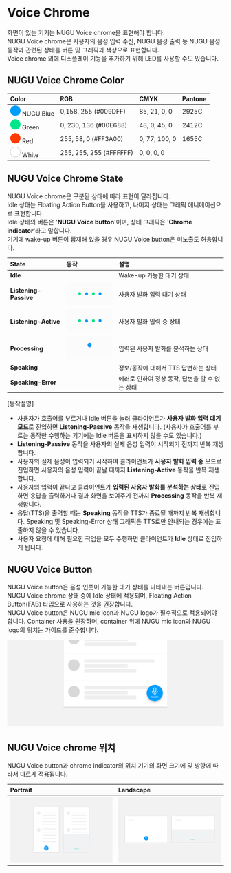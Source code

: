 # Voice Chrome

화면이 있는 기기는 NUGU Voice chrome을 표현해야 합니다.  
NUGU Voice chrome은 사용자의 음성 입력 수신, NUGU 음성 출력 등 NUGU 음성 동작과 관련된 상태를 버튼 및 그래픽과 색상으로 표현합니다.  
Voice chrome 외에 디스플레이 기능을 추가하기 위해 LED를 사용할 수도 있습니다.

## **NUGU Voice Chrome Color**

| Color | RGB | CMYK | Pantone |
| :--- | :--- | :--- | :--- |
| ![](../.gitbook/assets/color_nugublue.png) NUGU Blue | 0,158, 255 \(\#009DFF\) | 85, 21, 0, 0 | 2925C |
| ![](../.gitbook/assets/color_green.png) Green | 0, 230, 136 \(\#00E688\) | 48, 0, 45, 0 | 2412C |
| ![](../.gitbook/assets/color_red.png) Red | 255, 58, 0 \(\#FF3A00\) | 0, 77, 100, 0 | 1655C |
| ![](../.gitbook/assets/color_white.png) White | 255, 255, 255 \(\#FFFFFF\) | 0, 0, 0, 0 |  |

## **NUGU Voice Chrome State**

NUGU Voice chrome은 구분된 상태에 따라 표현이 달라집니다.  
Idle 상태는 Floating Action Button을 사용하고, 나머지 상태는 그래픽 애니메이션으로 표현합니다.  
Idle 상태의 버튼은 '**NUGU Voice button**'이며, 상태 그래픽은 '**Chrome indicator**'라고 말합니다.  
기기에 wake-up 버튼이 탑재해 있을 경우 NUGU Voice button은 미노출도 허용합니다.

| **State** | **동작** | **설명** |
| :--- | :--- | :--- |
| **Idle** |   | Wake-up 가능한 대기 상태 |
| **Listening-Passive** | ![](../.gitbook/assets/01-listening-passive.gif)  | 사용자 발화 입력 대기 상태 |
| **Listening-Active** | ![](../.gitbook/assets/02-listening-active.gif)  | 사용자 발화 입력 중 상태 |
| **Processing** | ![](../.gitbook/assets/03-processing.gif) | 입력된 사용자 발화를 분석하는 상태 |
| **Speaking** |  | 정보/동작에 대해서 TTS 답변하는 상태 |
| **Speaking-Error** |  | 에러로 인하여 정상 동작, 답변을 할 수 없는 상태 |

\[동작설명\]

* 사용자가 호출어를 부르거나 Idle 버튼을 눌러 클라이언트가 **사용자 발화 입력 대기 모드**로 진입하면 **Listening-Passive** 동작을 재생합니다.  \(사용자가 호출어를 부르는 동작만 수행하는 기기에는 Idle 버튼을 표시하지 않을 수도 있습니다.\)
* **Listening-Passive** 동작을 사용자의 실제 음성 입력이 시작되기 전까지 반복 재생합니다.
* 사용자의 실제 음성이 입력되기 시작하여 클라이언트가 **사용자 발화 입력 중** 모드로 진입하면 사용자의 음성 입력이 끝날 때까지 **Listening-Active** 동작을 반복 재생합니다.
* 사용자의 입력이 끝나고 클라이언트가 **입력된 사용자 발화를 분석하는 상태**로 진입하면 응답을 출력하거나 결과 화면을 보여주기 전까지 **Processing** 동작을 반복 재생합니다.
* 응답\(TTS\)을 출력할 때는 **Speaking** 동작을 TTS가 종료될 때까지 반복 재생합니다.  Speaking 및 Speaking-Error 상태 그래픽은 TTS로만 안내되는 경우에는 표출하지 않을 수 있습니다. 
* 사용자 요청에 대해 필요한 작업을 모두 수행하면 클라이언트가 **Idle** 상태로 진입하게 됩니다.

## **NUGU Voice Button**

NUGU Voice button은 음성 인풋이 가능한 대기 상태를 나타내는 버튼입니다.   
NUGU Voice chrome 상태 중에 Idle 상태에 적용되며, Floating Action Button\(FAB\) 타입으로 사용하는 것을 권장합니다.   
NUGU Voice button은 NUGU mic icon과 NUGU logo가 필수적으로 적용되어야 합니다. Container 사용을 권장하며, container 위에 NUGU mic icon과 NUGU logo의 위치는 가이드를 준수합니다.  

![](../.gitbook/assets/fab%20%281%29.png)

## **NUGU Voice chrome 위치**

NUGU Voice button과 chrome indicator의 위치 기기의 화면 크기에 및 방향에 따라서 다르게 적용됩니다.

| Portrait | Landscape |
| :--- | :--- |
|  ![](../.gitbook/assets/portrait.png)  | ![](../.gitbook/assets/landscape.png)  |

